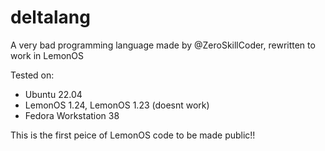 # deltalang
A very bad programming language made by @ZeroSkillCoder, rewritten to work in LemonOS<br>

Tested on:
 - Ubuntu 22.04<br>
 - LemonOS 1.24, LemonOS 1.23 (doesnt work)<br>
 - Fedora Workstation 38<br>
 
This is the first peice of LemonOS code to be made public!!
